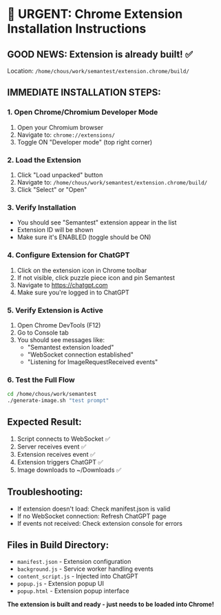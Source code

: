 # 🚨 URGENT: Chrome Extension Installation Instructions

## GOOD NEWS: Extension is already built! ✅

Location: `/home/chous/work/semantest/extension.chrome/build/`

## IMMEDIATE INSTALLATION STEPS:

### 1. Open Chrome/Chromium Developer Mode
1. Open your Chromium browser
2. Navigate to: `chrome://extensions/`
3. Toggle ON "Developer mode" (top right corner)

### 2. Load the Extension
1. Click "Load unpacked" button
2. Navigate to: `/home/chous/work/semantest/extension.chrome/build/`
3. Click "Select" or "Open"

### 3. Verify Installation
- You should see "Semantest" extension appear in the list
- Extension ID will be shown
- Make sure it's ENABLED (toggle should be ON)

### 4. Configure Extension for ChatGPT
1. Click on the extension icon in Chrome toolbar
2. If not visible, click puzzle piece icon and pin Semantest
3. Navigate to https://chatgpt.com
4. Make sure you're logged in to ChatGPT

### 5. Verify Extension is Active
1. Open Chrome DevTools (F12)
2. Go to Console tab
3. You should see messages like:
   - "Semantest extension loaded"
   - "WebSocket connection established"
   - "Listening for ImageRequestReceived events"

### 6. Test the Full Flow
```bash
cd /home/chous/work/semantest
./generate-image.sh "test prompt"
```

## Expected Result:
1. Script connects to WebSocket ✅
2. Server receives event ✅
3. Extension receives event ✅
4. Extension triggers ChatGPT ✅
5. Image downloads to ~/Downloads ✅

## Troubleshooting:
- If extension doesn't load: Check manifest.json is valid
- If no WebSocket connection: Refresh ChatGPT page
- If events not received: Check extension console for errors

## Files in Build Directory:
- `manifest.json` - Extension configuration
- `background.js` - Service worker handling events
- `content_script.js` - Injected into ChatGPT
- `popup.js` - Extension popup UI
- `popup.html` - Extension popup interface

**The extension is built and ready - just needs to be loaded into Chrome!**
